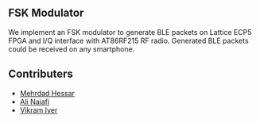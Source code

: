 ## FSK Modulator
We implement an FSK modulator to generate BLE packets on Lattice ECP5 FPGA and I/Q interface with AT86RF215 RF radio. Generated BLE packets could be received on any smartphone.

## Contributers
- [Mehrdad Hessar](https://github.com/mehrdadh)
- [Ali Najafi](https://github.com/anajafi)
- [Vikram Iyer](https://github.com/viyer)
